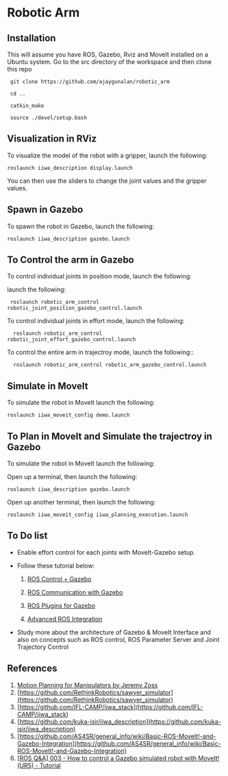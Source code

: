 Robotic Arm
===========

## Installation 
This will assume you have ROS, Gazebo, Rviz and MoveIt installed on a Ubuntu system. Go to the src directory of the workspace and then clone this repo

  	 git clone https://github.com/ajaygunalan/robotic_arm 

  	 cd ..

  	 catkin_make

     source ./devel/setup.bash


## Visualization in RViz

To visualize the model of the robot with a gripper, launch the following:

  ```P
  roslaunch iiwa_description display.launch 
  ```

You can then use the sliders to change the joint values and the gripper values.

## Spawn in Gazebo 

To spawn the robot in Gazebo, launch the following:


  ```
  roslaunch iiwa_description gazebo.launch 
  ```

## To Control the arm in Gazebo

To control individual joints in position mode, launch the following:

launch the following:


  ```
   roslaunch robotic_arm_control robotic_joint_position_gazebo_control.launch 
  ```

To control individual joints in effort mode, launch the following:

  ```
    roslaunch robotic_arm_control robotic_joint_effort_gazebo_control.launch 
  ``` 

To control the entire arm in trajectroy mode, launch the following::

  ```
    roslaunch robotic_arm_control robotic_arm_gazebo_control.launch 
  ``` 


## Simulate in MoveIt

To simulate the robot in MoveIt launch the following:


  ```
  roslaunch iiwa_moveit_config demo.launch 
  ```

## To Plan in MoveIt and Simulate the trajectroy in  Gazebo

To simulate the robot in MoveIt launch the following:

Open up a terminal, then launch the following:


  ```
  roslaunch iiwa_description gazebo.launch 
  ```

Open up another terminal, then launch the following:


  ```
  roslaunch iiwa_moveit_config iiwa_planning_execution.launch 
  ``` 
  
## To Do list

* Enable effort control for each joints with MoveIt-Gazebo setup.
* Follow these tutorial below:

    1. [ROS Control + Gazebo](http://gazebosim.org/tutorials/?tut=ros_control)

    2. [ROS Communication with Gazebo](http://gazebosim.org/tutorials/?tut=ros_comm)
        
    3. [ROS Plugins for Gazebo](http://gazebosim.org/tutorials/?tut=ros_plugins)
        
    4. [Advanced ROS Integration](http://gazebosim.org/tutorials/?tut=ros_advanced)
        
* Study more about the architecture of Gazebo & MoveIt Interface and also on concepts such as ROS control, ROS Parameter Server and Joint Trajectory Control

## References

1. [Motion Planning for Manipulators by Jeremy Zoss](http://aeswiki.datasys.swri.edu/rositraining/Exercises?action=AttachFile&do=get&target=ROS-I+Basic+Developer%E2%80%99s+Training+-+Session+3.pdf)
2. [https://github.com/RethinkRobotics/sawyer_simulator](https://github.com/RethinkRobotics/sawyer_simulator)
3. [https://github.com/IFL-CAMP/iiwa_stack](https://github.com/IFL-CAMP/iiwa_stack)
4. [https://github.com/kuka-isir/iiwa_description](https://github.com/kuka-isir/iiwa_description)
5. [https://github.com/AS4SR/general_info/wiki/Basic-ROS-MoveIt!-and-Gazebo-Integration](https://github.com/AS4SR/general_info/wiki/Basic-ROS-MoveIt!-and-Gazebo-Integration)
6. [[ROS Q&A] 003 - How to control a Gazebo simulated robot with MoveIt! (UR5) - Tutorial](https://www.youtube.com/watch?v=j6bBxfD_bYs&t=144s)
